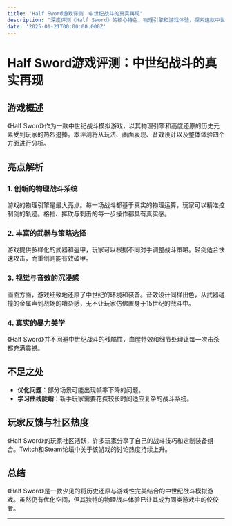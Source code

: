 ```yaml
---
title: "Half Sword游戏评测：中世纪战斗的真实再现"
description: "深度评测《Half Sword》的核心特色、物理引擎和游戏体验，探索这款中世纪战斗模拟游戏的真实与乐趣。"
date: '2025-01-21T00:00:00.000Z'
---
```


# Half Sword游戏评测：中世纪战斗的真实再现

## 游戏概述

《Half Sword》作为一款中世纪战斗模拟游戏，以其物理引擎和高度还原的历史元素受到玩家的热烈追捧。本评测将从玩法、画面表现、音效设计以及整体体验四个方面进行分析。

## 亮点解析

### 1. **创新的物理战斗系统**  
游戏的物理引擎是最大亮点。每一场战斗都基于真实的物理运算，玩家可以精准控制剑的轨迹。格挡、挥砍与刺击的每一步操作都具有真实感。

### 2. **丰富的武器与策略选择**  
游戏提供多样化的武器和盔甲，玩家可以根据不同对手调整战斗策略。轻剑适合快速攻击，而重剑则能有效破甲。

### 3. **视觉与音效的沉浸感**  
画面方面，游戏细致地还原了中世纪的环境和装备。音效设计同样出色，从武器碰撞的金属声到战场的嘈杂感，无不让玩家仿佛置身于15世纪的战斗中。

### 4. **真实的暴力美学**  
《Half Sword》并不回避中世纪战斗的残酷性，血腥特效和细节处理让每一次击杀都充满震撼。

## 不足之处

- **优化问题**：部分场景可能出现帧率下降的问题。
- **学习曲线陡峭**：新手玩家需要花费较长时间适应复杂的战斗系统。

## 玩家反馈与社区热度

《Half Sword》的玩家社区活跃，许多玩家分享了自己的战斗技巧和定制装备组合。Twitch和Steam论坛中关于该游戏的讨论热度持续上升。

## 总结

《Half Sword》是一款少见的将历史还原与游戏性完美结合的中世纪战斗模拟游戏。虽然仍有优化空间，但其独特的物理战斗体验已让其成为同类游戏中的佼佼者。

---
